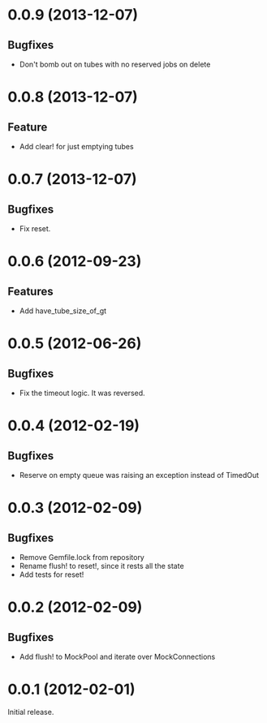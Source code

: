 # 0.0.9 (2013-12-07)

Bugfixes
--------

* Don't bomb out on tubes with no reserved jobs on delete

# 0.0.8 (2013-12-07)

Feature
--------

* Add clear! for just emptying tubes

# 0.0.7 (2013-12-07)

Bugfixes
--------

* Fix reset.

# 0.0.6 (2012-09-23)

Features
--------

* Add have\_tube\_size\_of\_gt

# 0.0.5 (2012-06-26)

Bugfixes
--------

* Fix the timeout logic. It was reversed.

# 0.0.4 (2012-02-19)

Bugfixes
--------

* Reserve on empty queue was raising an exception instead of TimedOut

# 0.0.3 (2012-02-09)

Bugfixes
--------

* Remove Gemfile.lock from repository
* Rename flush! to reset!, since it rests all the state
* Add tests for reset!

# 0.0.2 (2012-02-09)

Bugfixes
--------

* Add flush! to MockPool and iterate over MockConnections

# 0.0.1 (2012-02-01)

Initial release.
